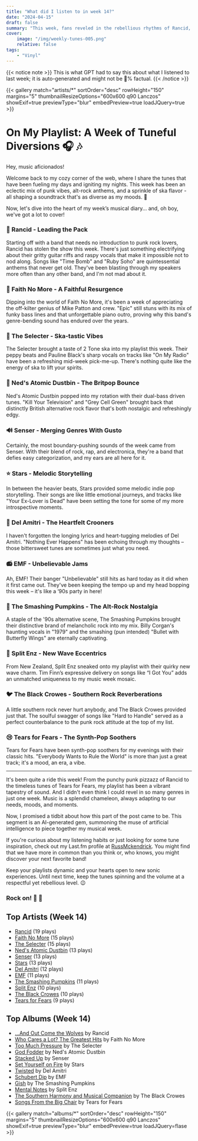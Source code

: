 ```yaml
---
title: "What did I listen to in week 14?"
date: "2024-04-15"
draft: false
summary: "This week, fans reveled in the rebellious rhythms of Rancid, making the punk rock veterans the most-played artist on LastFM. A testament to their enduring sound, their gritty guitars and raw vocals provided the soundtrack for those seeking a musical escape into the anarchic soul of punk."
cover:
    image: "/img/weekly-tunes-005.png"
    relative: false
tags:
    - "Vinyl"
---
```


{{< notice note >}}
This is what GPT had to say this about what I listened to last week; it is auto-generated and might not be 💯% factual.
{{< /notice >}}

{{< gallery match="artists/*" sortOrder="desc" rowHeight="150" margins="5" thumbnailResizeOptions="600x600 q90 Lanczos" showExif=true previewType="blur" embedPreview=true loadJQuery=true >}}

# On My Playlist: A Week of Tuneful Diversions 🎧 🎶

Hey, music aficionados!

Welcome back to my cozy corner of the web, where I share the tunes that have been fueling my days and igniting my nights. This week has been an eclectic mix of punk vibes, alt-rock anthems, and a sprinkle of ska flavor - all shaping a soundtrack that's as diverse as my moods. 🌈

Now, let's dive into the heart of my week’s musical diary... and, oh boy, we've got a lot to cover!

### 🤘 Rancid - Leading the Pack

Starting off with a band that needs no introduction to punk rock lovers, Rancid has stolen the show this week. There's just something electrifying about their gritty guitar riffs and raspy vocals that make it impossible not to nod along. Songs like "Time Bomb" and "Ruby Soho" are quintessential anthems that never get old. They've been blasting through my speakers more often than any other band, and I'm not mad about it.

### 🎸 Faith No More - A Faithful Resurgence

Dipping into the world of Faith No More, it's been a week of appreciating the off-kilter genius of Mike Patton and crew. "Epic" still stuns with its mix of funky bass lines and that unforgettable piano outro, proving why this band's genre-bending sound has endured over the years.

### 🎷 The Selecter - Ska-tastic Vibes

The Selecter brought a taste of 2 Tone ska into my playlist this week. Their peppy beats and Pauline Black's sharp vocals on tracks like "On My Radio" have been a refreshing mid-week pick-me-up. There's nothing quite like the energy of ska to lift your spirits.

### 🎤 Ned's Atomic Dustbin - The Britpop Bounce

Ned's Atomic Dustbin popped into my rotation with their dual-bass driven tunes. "Kill Your Television" and "Grey Cell Green" brought back that distinctly British alternative rock flavor that's both nostalgic and refreshingly edgy.

### 🔊 Senser - Merging Genres With Gusto

Certainly, the most boundary-pushing sounds of the week came from Senser. With their blend of rock, rap, and electronica, they're a band that defies easy categorization, and my ears are all here for it.

### ⭐ Stars - Melodic Storytelling

In between the heavier beats, Stars provided some melodic indie pop storytelling. Their songs are like little emotional journeys, and tracks like "Your Ex-Lover is Dead" have been setting the tone for some of my more introspective moments.

### 💌 Del Amitri - The Heartfelt Crooners

I haven't forgotten the longing lyrics and heart-tugging melodies of Del Amitri. "Nothing Ever Happens" has been echoing through my thoughts – those bittersweet tunes are sometimes just what you need.

### 📻 EMF - Unbelievable Jams

Ah, EMF! Their banger "Unbelievable" still hits as hard today as it did when it first came out. They've been keeping the tempo up and my head bopping this week – it's like a ‘90s party in here!

### 🎃 The Smashing Pumpkins - The Alt-Rock Nostalgia

A staple of the '90s alternative scene, The Smashing Pumpkins brought their distinctive brand of melancholic rock into my mix. Billy Corgan's haunting vocals in "1979" and the smashing (pun intended) "Bullet with Butterfly Wings" are eternally captivating.

### 🎹 Split Enz - New Wave Eccentrics

From New Zealand, Split Enz sneaked onto my playlist with their quirky new wave charm. Tim Finn’s expressive delivery on songs like “I Got You” adds an unmatched uniqueness to my music week mosaic.

### 🐦 The Black Crowes - Southern Rock Reverberations

A little southern rock never hurt anybody, and The Black Crowes provided just that. The soulful swagger of songs like "Hard to Handle" served as a perfect counterbalance to the punk rock attitude at the top of my list.

### 😢 Tears for Fears - The Synth-Pop Soothers

Tears for Fears have been synth-pop soothers for my evenings with their classic hits. "Everybody Wants to Rule the World" is more than just a great track; it's a mood, an era, a vibe.

---

It's been quite a ride this week! From the punchy punk pizzazz of Rancid to the timeless tunes of Tears for Fears, my playlist has been a vibrant tapestry of sound. And I didn't even think I could revel in so many genres in just one week. Music is a splendid chameleon, always adapting to our needs, moods, and moments.

Now, I promised a tidbit about how this part of the post came to be. This segment is an AI-generated gem, summoning the muse of artificial intelligence to piece together my musical week. 

If you're curious about my listening habits or just looking for some tune inspiration, check out my Last.fm profile at [RussMckendrick](https://www.last.fm/user/RussMckendrick). You might find that we have more in common than you think or, who knows, you might discover your next favorite band!

Keep your playlists dynamic and your hearts open to new sonic experiences. Until next time, keep the tunes spinning and the volume at a respectful yet rebellious level. 😉

### Rock on! 🤟 🎸

## Top Artists (Week 14)

- [Rancid](https://www.mckendrick.rocks/artist/rancid/) (19 plays)
- [Faith No More](https://www.mckendrick.rocks/artist/faith-no-more/) (15 plays)
- [The Selecter](https://www.mckendrick.rocks/artist/the-selecter/) (15 plays)
- [Ned's Atomic Dustbin](https://www.mckendrick.rocks/artist/neds-atomic-dustbin/) (13 plays)
- [Senser](https://www.mckendrick.rocks/artist/senser/) (13 plays)
- [Stars](https://www.mckendrick.rocks/artist/stars/) (13 plays)
- [Del Amitri](https://www.mckendrick.rocks/artist/del-amitri/) (12 plays)
- [EMF](https://www.mckendrick.rocks/artist/emf/) (11 plays)
- [The Smashing Pumpkins](https://www.mckendrick.rocks/artist/the-smashing-pumpkins/) (11 plays)
- [Split Enz](https://www.mckendrick.rocks/artist/split-enz/) (10 plays)
- [The Black Crowes](https://www.mckendrick.rocks/artist/the-black-crowes/) (10 plays)
- [Tears for Fears](https://www.mckendrick.rocks/artist/tears-for-fears/) (9 plays)


## Top Albums (Week 14)

- [...And Out Come the Wolves](https://www.mckendrick.rocks/albums/and-out-come-the-wolves-8007348/) by Rancid
- [Who Cares a Lot? The Greatest Hits](https://www.mckendrick.rocks/albums/who-cares-a-lot-the-greatest-hits-17063952/) by Faith No More
- [Too Much Pressure](https://www.mckendrick.rocks/albums/too-much-pressure-18421726/) by The Selecter
- [God Fodder](https://www.mckendrick.rocks/albums/god-fodder-781893/) by Ned's Atomic Dustbin
- [Stacked Up](https://www.mckendrick.rocks/albums/stacked-up-1723235/) by Senser
- [Set Yourself on Fire](https://www.mckendrick.rocks/albums/set-yourself-on-fire-4062521/) by Stars
- [Twisted](https://www.mckendrick.rocks/albums/twisted-30318908/) by Del Amitri
- [Schubert Dip](https://www.mckendrick.rocks/albums/schubert-dip-2122351/) by EMF
- [Gish](https://www.mckendrick.rocks/albums/gish-3266516/) by The Smashing Pumpkins
- [Mental Notes](https://www.mckendrick.rocks/albums/mental-notes-1445113/) by Split Enz
- [The Southern Harmony and Musical Companion](https://www.mckendrick.rocks/albums/the-southern-harmony-and-musical-companion-7867280/) by The Black Crowes
- [Songs From the Big Chair](https://www.mckendrick.rocks/albums/songs-from-the-big-chair-6298468/) by Tears for Fears


{{< gallery match="albums/*" sortOrder="desc" rowHeight="150" margins="5" thumbnailResizeOptions="600x600 q90 Lanczos" showExif=true previewType="blur" embedPreview=true loadJQuery=flase >}}